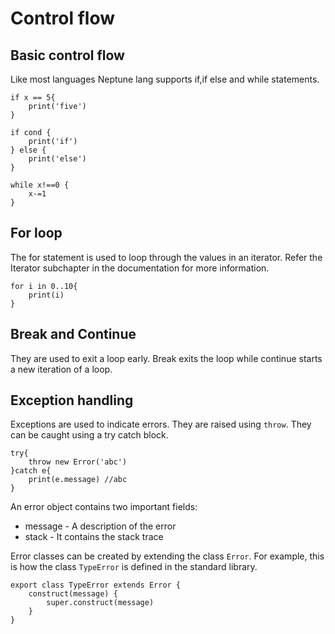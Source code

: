 # Control flow

## Basic control flow
Like most languages Neptune lang supports if,if else and while statements. 
```
if x == 5{
    print('five')
}

if cond {
    print('if')
} else {
    print('else')
}

while x!==0 {
    x-=1
}
```

## For loop
The for statement is used to loop through the values in an iterator. Refer the Iterator subchapter in the documentation for more information.
```
for i in 0..10{
    print(i)
}
```

## Break and Continue
They are used to exit a loop early. Break exits the loop while continue starts a new iteration of a loop.

## Exception handling
Exceptions are used to indicate errors. They are raised using `throw`. They can be caught using a try catch block.
```
try{
    throw new Error('abc')
}catch e{
    print(e.message) //abc
}
```
An error object contains two important fields:
* message - A description of the error
* stack - It contains the stack trace

Error classes can be created by extending the class `Error`. For example, this is how the
class `TypeError` is defined in the standard library.

```
export class TypeError extends Error {
    construct(message) {
        super.construct(message)
    }
}
```
 